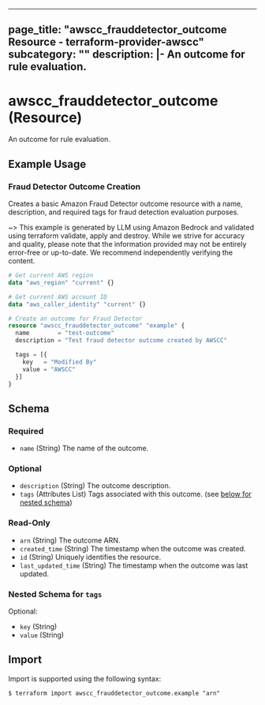 
---
page_title: "awscc_frauddetector_outcome Resource - terraform-provider-awscc"
subcategory: ""
description: |-
  An outcome for rule evaluation.
---

# awscc_frauddetector_outcome (Resource)

An outcome for rule evaluation.

## Example Usage

### Fraud Detector Outcome Creation

Creates a basic Amazon Fraud Detector outcome resource with a name, description, and required tags for fraud detection evaluation purposes.

~> This example is generated by LLM using Amazon Bedrock and validated using terraform validate, apply and destroy. While we strive for accuracy and quality, please note that the information provided may not be entirely error-free or up-to-date. We recommend independently verifying the content.

```terraform
# Get current AWS region
data "aws_region" "current" {}

# Get current AWS account ID
data "aws_caller_identity" "current" {}

# Create an outcome for Fraud Detector
resource "awscc_frauddetector_outcome" "example" {
  name        = "test-outcome"
  description = "Test fraud detector outcome created by AWSCC"

  tags = [{
    key   = "Modified By"
    value = "AWSCC"
  }]
}
```

<!-- schema generated by tfplugindocs -->
## Schema

### Required

- `name` (String) The name of the outcome.

### Optional

- `description` (String) The outcome description.
- `tags` (Attributes List) Tags associated with this outcome. (see [below for nested schema](#nestedatt--tags))

### Read-Only

- `arn` (String) The outcome ARN.
- `created_time` (String) The timestamp when the outcome was created.
- `id` (String) Uniquely identifies the resource.
- `last_updated_time` (String) The timestamp when the outcome was last updated.

<a id="nestedatt--tags"></a>
### Nested Schema for `tags`

Optional:

- `key` (String)
- `value` (String)

## Import

Import is supported using the following syntax:

```shell
$ terraform import awscc_frauddetector_outcome.example "arn"
```
